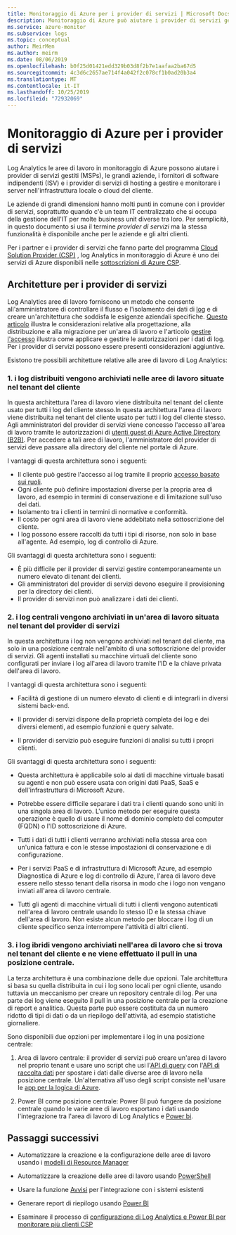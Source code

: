 ```yaml
---
title: Monitoraggio di Azure per i provider di servizi | Microsoft Docs
description: Monitoraggio di Azure può aiutare i provider di servizi gestiti (MSPs), le aziende di grandi dimensioni, i fornitori di software indipendenti (ISV) e i provider di servizi di hosting a gestire e monitorare i server nell'infrastruttura locale o cloud del cliente.
ms.service: azure-monitor
ms.subservice: logs
ms.topic: conceptual
author: MeirMen
ms.author: meirm
ms.date: 08/06/2019
ms.openlocfilehash: b0f25d01421edd329b03d8f2b7e1aafaa2ba67d5
ms.sourcegitcommit: 4c3d6c2657ae714f4a042f2c078cf1b0ad20b3a4
ms.translationtype: MT
ms.contentlocale: it-IT
ms.lasthandoff: 10/25/2019
ms.locfileid: "72932069"
---
```

# <a name="azure-monitor-for-service-providers"></a>Monitoraggio di Azure per i provider di servizi
Log Analytics le aree di lavoro in monitoraggio di Azure possono aiutare i provider di servizi gestiti (MSPs), le grandi aziende, i fornitori di software indipendenti (ISV) e i provider di servizi di hosting a gestire e monitorare i server nell'infrastruttura locale o cloud del cliente. 

Le aziende di grandi dimensioni hanno molti punti in comune con i provider di servizi, soprattutto quando c'è un team IT centralizzato che si occupa della gestione dell'IT per molte business unit diverse tra loro. Per semplicità, in questo documento si usa il termine *provider di servizi* ma la stessa funzionalità è disponibile anche per le aziende e gli altri clienti.

Per i partner e i provider di servizi che fanno parte del programma [Cloud Solution Provider (CSP)](https://partner.microsoft.com/Solutions/cloud-reseller-overview) , log Analytics in monitoraggio di Azure è uno dei servizi di Azure disponibili nelle [sottoscrizioni di Azure CSP](https://docs.microsoft.com/azure/cloud-solution-provider/overview/azure-csp-overview). 

## <a name="architectures-for-service-providers"></a>Architetture per i provider di servizi

Log Analytics aree di lavoro forniscono un metodo che consente all'amministratore di controllare il flusso e l'isolamento dei dati di [log](data-platform-logs.md) e di creare un'architettura che soddisfa le esigenze aziendali specifiche. [Questo articolo](design-logs-deployment.md) illustra le considerazioni relative alla progettazione, alla distribuzione e alla migrazione per un'area di lavoro e l'articolo [gestire l'accesso](manage-access.md) illustra come applicare e gestire le autorizzazioni per i dati di log. Per i provider di servizi possono essere presenti considerazioni aggiuntive.

Esistono tre possibili architetture relative alle aree di lavoro di Log Analytics:

### <a name="1-distributed---logs-are-stored-in-workspaces-located-in-the-customers-tenant"></a>1. i log distribuiti vengono archiviati nelle aree di lavoro situate nel tenant del cliente 

In questa architettura l'area di lavoro viene distribuita nel tenant del cliente usato per tutti i log del cliente stesso.In questa architettura l'area di lavoro viene distribuita nel tenant del cliente usato per tutti i log del cliente stesso. Agli amministratori del provider di servizi viene concesso l'accesso all'area di lavoro tramite le autorizzazioni di [utenti guest di Azure Active Directory (B2B)](https://docs.microsoft.com/azure/active-directory/b2b/what-is-b2b). Per accedere a tali aree di lavoro, l'amministratore del provider di servizi deve passare alla directory del cliente nel portale di Azure.

I vantaggi di questa architettura sono i seguenti:
* Il cliente può gestire l'accesso ai log tramite il proprio [accesso basato sui ruoli](https://docs.microsoft.com/azure/role-based-access-control/overview).
* Ogni cliente può definire impostazioni diverse per la propria area di lavoro, ad esempio in termini di conservazione e di limitazione sull'uso dei dati.
* Isolamento tra i clienti in termini di normative e conformità.
* Il costo per ogni area di lavoro viene addebitato nella sottoscrizione del cliente.
* I log possono essere raccolti da tutti i tipi di risorse, non solo in base all'agente. Ad esempio, log di controllo di Azure.

Gli svantaggi di questa architettura sono i seguenti:
* È più difficile per il provider di servizi gestire contemporaneamente un numero elevato di tenant dei clienti.
* Gli amministratori del provider di servizi devono eseguire il provisioning per la directory dei clienti.
* Il provider di servizi non può analizzare i dati dei clienti.

### <a name="2-central---logs-are-stored-in-a-workspace-located-in-the-service-provider-tenant"></a>2. i log centrali vengono archiviati in un'area di lavoro situata nel tenant del provider di servizi

In questa architettura i log non vengono archiviati nel tenant del cliente, ma solo in una posizione centrale nell'ambito di una sottoscrizione del provider di servizi. Gli agenti installati su macchine virtuali del cliente sono configurati per inviare i log all'area di lavoro tramite l'ID e la chiave privata dell'area di lavoro.

I vantaggi di questa architettura sono i seguenti:
* Facilità di gestione di un numero elevato di clienti e di integrarli in diversi sistemi back-end.

* Il provider di servizi dispone della proprietà completa dei log e dei diversi elementi, ad esempio funzioni e query salvate.

* Il provider di servizio può eseguire funzioni di analisi su tutti i propri clienti.

Gli svantaggi di questa architettura sono i seguenti:
* Questa architettura è applicabile solo ai dati di macchine virtuale basati su agenti e non può essere usata con origini dati PaaS, SaaS e dell'infrastruttura di Microsoft Azure.

* Potrebbe essere difficile separare i dati tra i clienti quando sono uniti in una singola area di lavoro. L'unico metodo per eseguire questa operazione è quello di usare il nome di dominio completo del computer (FQDN) o l'ID sottoscrizione di Azure. 

* Tutti i dati di tutti i clienti verranno archiviati nella stessa area con un'unica fattura e con le stesse impostazioni di conservazione e di configurazione.

* Per i servizi PaaS e di infrastruttura di Microsoft Azure, ad esempio Diagnostica di Azure e log di controllo di Azure, l'area di lavoro deve essere nello stesso tenant della risorsa in modo che i logo non vengano inviati all'area di lavoro centrale.

* Tutti gli agenti di macchine virtuali di tutti i clienti vengono autenticati nell'area di lavoro centrale usando lo stesso ID e la stessa chiave dell'area di lavoro. Non esiste alcun metodo per bloccare i log di un cliente specifico senza interrompere l'attività di altri clienti.

### <a name="3-hybrid---logs-are-stored-in-workspace-located-in-the-customers-tenant-and-some-of-them-are-pulled-to-a-central-location"></a>3. i log ibridi vengono archiviati nell'area di lavoro che si trova nel tenant del cliente e ne viene effettuato il pull in una posizione centrale.

La terza architettura è una combinazione delle due opzioni. Tale architettura si basa su quella distribuita in cui i log sono locali per ogni cliente, usando tuttavia un meccanismo per creare un repository centrale di log. Per una parte dei log viene eseguito il pull in una posizione centrale per la creazione di report e analitica. Questa parte può essere costituita da un numero ridotto di tipi di dati o da un riepilogo dell'attività, ad esempio statistiche giornaliere.

Sono disponibili due opzioni per implementare i log in una posizione centrale:

1. Area di lavoro centrale: il provider di servizi può creare un'area di lavoro nel proprio tenant e usare uno script che usi l'[API di query](https://dev.loganalytics.io/) con l'[API di raccolta dati](../../azure-monitor/platform/data-collector-api.md) per spostare i dati dalle diverse aree di lavoro nella posizione centrale. Un'alternativa all'uso degli script consiste nell'usare le [app per la logica di Azure](https://docs.microsoft.com/azure/logic-apps/logic-apps-overview).

2. Power BI come posizione centrale: Power BI può fungere da posizione centrale quando le varie aree di lavoro esportano i dati usando l'integrazione tra l'area di lavoro di Log Analytics e [Power bi](../../azure-monitor/platform/powerbi.md). 

## <a name="next-steps"></a>Passaggi successivi

* Automatizzare la creazione e la configurazione delle aree di lavoro usando i [modelli di Resource Manager](template-workspace-configuration.md)

* Automatizzare la creazione delle aree di lavoro usando [PowerShell](../../azure-monitor/platform/powershell-workspace-configuration.md) 

* Usare la funzione [Avvisi](../../azure-monitor/platform/alerts-overview.md) per l'integrazione con i sistemi esistenti

* Generare report di riepilogo usando [Power BI](../../azure-monitor/platform/powerbi.md)

* Esaminare il processo di [configurazione di Log Analytics e Power BI per monitorare più clienti CSP](https://docs.microsoft.com/azure/cloud-solution-provider/support/monitor-multiple-customers)
